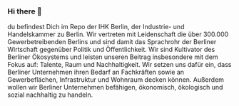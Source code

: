 ### Hi there 👋

du befindest Dich im Repo der IHK Berlin, der Industrie- und Handelskammer zu Berlin. Wir vertreten mit Leidenschaft die über 300.000 Gewerbetreibenden Berlins und sind damit das Sprachrohr der Berliner Wirtschaft gegenüber Politik und Öffentlichkeit. Wir sind Kultivator des Berliner Ökosystems und leisten unseren Beitrag insbesondere mit dem Fokus auf: Talente, Raum und Nachhaltigkeit. Wir setzen uns dafür ein, dass Berliner Unternehmen ihren Bedarf an Fachkräften sowie an Gewerbeflächen, Infrastruktur und Wohnraum decken können. Außerdem wollen wir Berliner Unternehmen befähigen, ökonomisch, ökologisch und sozial nachhaltig zu handeln.
